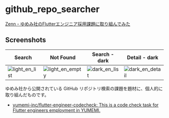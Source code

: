 # github_repo_searcher

[Zenn - ゆめみ社のFlutterエンジニア採用課題に取り組んでみた](https://zenn.dev/tsuruo/articles/017e405b21412f)

## Screenshots

| Search | Not Found | Search - dark | Detail - dark |
| --- | --- | --- | --- |
| ![light_en_list](https://user-images.githubusercontent.com/12729025/181021992-11f98ba5-aa8f-4568-a353-1c6f0d0c5b9d.png) | ![light_en_empty](https://user-images.githubusercontent.com/12729025/181022064-de1840ca-da64-40a5-bedd-1ea2217630ea.png) | ![dark_en_list](https://user-images.githubusercontent.com/12729025/181022037-6f1abd4a-2c82-4881-a720-6730e822cda0.png) | ![dark_en_detail](https://user-images.githubusercontent.com/12729025/181022081-4abe8fc7-775e-40a8-b11b-76839fb6ad03.png)

ゆめみ社から公開されている GitHub リポジトリ検索の課題を題材に、個人的に取り組んだものです。
- [yumemi-inc/flutter-engineer-codecheck: This is a code check task for Flutter engineers employment in YUMEMI.](https://github.com/yumemi-inc/flutter-engineer-codecheck)
